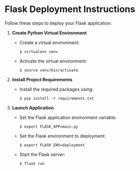 # Flask Deployment Instructions

Follow these steps to deploy your Flask application:

1. **Create Python Virtual Environment**
    - Create a virtual environment:
      ```
      $ virtualenv venv
      ```
    - Activate the virtual environment:
      ```
      $ source venv/bin/activate
      ```

2. **Install Project Requirements**
    - Install the required packages using:
      ```
      $ pip install -r requirements.txt
      ```

3. **Launch Application**
    - Set the Flask application environment variable:
      ```
      $ export FLASK_APP=main.py
      ```
    - Set the Flask environment to deployment:
      ```
      $ export FLASK_ENV=deployment
      ```
    - Start the Flask server:
      ```
      $ flask run
      ```
